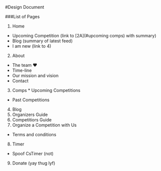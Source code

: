 #Design Document 

###List of Pages
1. Home
  * Upcoming Competition (link to [2A](#upcoming comps) with summary)
  * Blog (summary of latest feed)
  * I am new (link to 4)
2. About
  * The team ❤
  * Time-line 
  * Our mission and vision
  * Contact
3. Comps
  *<a name="upcoming comps"> Upcoming Competitions </a>
  * Past Competitions
4. Blog
5. Organizers Guide
6. Competitiors Guide
7. Organize a Competition with Us
  * Terms and conditions
8. Timer
  * Spoof CsTimer (not)
9. Donate (yay thug lyf)
